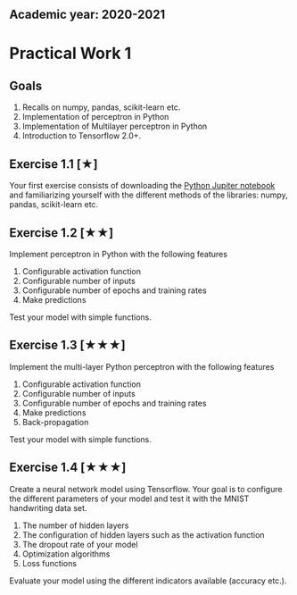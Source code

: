 Academic year: 2020-2021
------------------------

# Practical Work 1 

## Goals
1.  Recalls on numpy, pandas, scikit-learn etc.
2.  Implementation of perceptron in Python
3.  Implementation of Multilayer perceptron in Python
4.  Introduction to Tensorflow 2.0+.

## Exercise 1.1 [★]
Your first exercise consists of downloading the [Python Jupiter notebook](../../fr/TP1/TP1.ipynb) and familiarizing yourself with the different methods of the libraries: numpy, pandas, scikit-learn etc.

## Exercise 1.2 [★★]
Implement perceptron in Python with the following features
1. Configurable activation function
2. Configurable number of inputs 
3. Configurable number of epochs and training rates
4. Make predictions

Test your model with simple functions.


## Exercise 1.3 [★★★]
Implement the multi-layer Python perceptron with the following features
1. Configurable activation function
2. Configurable number of inputs 
3. Configurable number of epochs and training rates
4. Make predictions
5. Back-propagation

Test your model with simple functions.

## Exercise 1.4 [★★★]
Create a neural network model using Tensorflow. Your goal is to configure the different parameters of your model and test it with the MNIST handwriting data set.
1. The number of hidden layers
2. The configuration of hidden layers such as the activation function
3. The dropout rate of your model
4. Optimization algorithms
5. Loss functions

Evaluate your model using the different indicators available (accuracy etc.).

